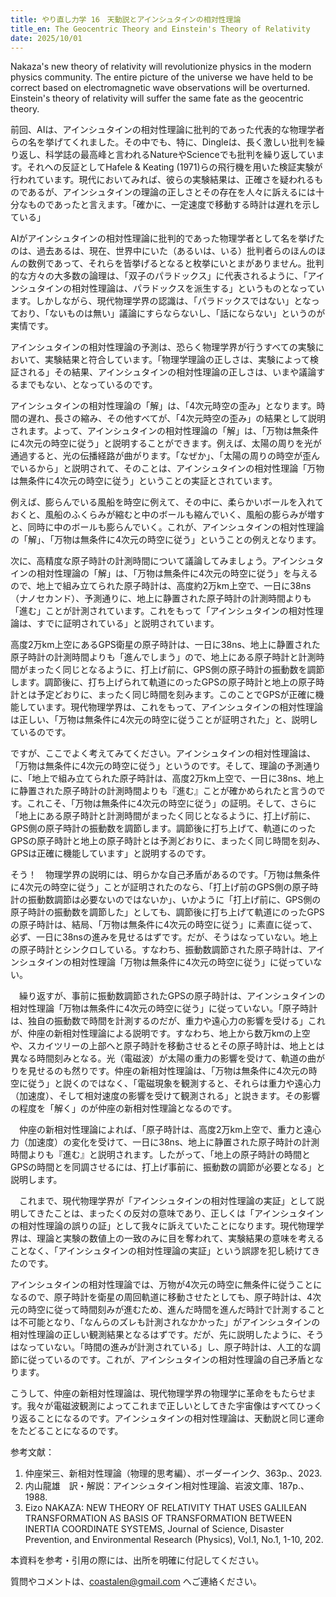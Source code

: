 ```yaml
---
title: やり直し力学 16　天動説とアインシュタインの相対性理論
title_en: The Geocentric Theory and Einstein's Theory of Relativity
date: 2025/10/01
---
```

Nakaza's new theory of relativity will revolutionize physics in the modern physics community. The entire picture of the universe we have held to be correct based on electromagnetic wave observations will be overturned. Einstein's theory of relativity will suffer the same fate as the geocentric theory.

前回、AIは、アインシュタインの相対性理論に批判的であった代表的な物理学者らの名を挙げてくれました。その中でも、特に、Dingleは、長く激しい批判を繰り返し、科学誌の最高峰と言われるNatureやScienceでも批判を繰り返しています。それへの反証としてHafele & Keating (1971)らの飛行機を用いた検証実験が行われています。現代においてみれば、彼らの実験結果は、正確さを疑われるものであるが、アインシュタインの理論の正しさとその存在を人々に訴えるには十分なものであったと言えます。「確かに、一定速度で移動する時計は遅れを示している」

AIがアインシュタインの相対性理論に批判的であった物理学者として名を挙げたのは、過去あるは、現在、世界中にいた（あるいは、いる）批判者らのほんのほんの数例であって、それらを皆挙げるとなると枚挙にいとまがありません。批判的な方々の大多数の論理は、「双子のパラドックス」に代表されるように、「アインシュタインの相対性理論は、パラドックスを派生する」というものとなっています。しかしながら、現代物理学界の認識は、「パラドックスではない」となっており、「ないものは無い」議論にすらならないし、「話にならない」というのが実情です。

アインシュタインの相対性理論の予測は、恐らく物理学界が行うすべての実験において、実験結果と符合しています。「物理学理論の正しさは、実験によって検証される」その結果、アインシュタインの相対性理論の正しさは、いまや議論するまでもない、となっているのです。

アインシュタインの相対性理論の「解」は、「4次元時空の歪み」となります。時間の遅れ、長さの縮み、その他すべてが、「4次元時空の歪み」の結果として説明されます。よって、アインシュタインの相対性理論の「解」は、「万物は無条件に4次元の時空に従う」と説明することができます。例えば、太陽の周りを光が通過すると、光の伝播経路が曲がります。「なぜか」、「太陽の周りの時空が歪んでいるから」と説明されて、そのことは、アインシュタインの相対性理論「万物は無条件に4次元の時空に従う」ということの実証とされています。

例えば、膨らんでいる風船を時空に例えて、その中に、柔らかいボールを入れておくと、風船のふくらみが縮むと中のボールも縮んでいく、風船の膨らみが増すと、同時に中のボールも膨らんでいく。これが、アインシュタインの相対性理論の「解」、「万物は無条件に4次元の時空に従う」ということの例えとなります。

次に、高精度な原子時計の計測時間について議論してみましょう。アインシュタインの相対性理論の「解」は、「万物は無条件に4次元の時空に従う」を与えるので、地上で組み立てられた原子時計は、高度約2万km上空で、一日に38ns（ナノセカンド）、予測通りに、地上に静置された原子時計の計測時間よりも「進む」ことが計測されています。これをもって「アインシュタインの相対性理論は、すでに証明されている」と説明されています。

高度2万km上空にあるGPS衛星の原子時計は、一日に38ns、地上に静置された原子時計の計測時間よりも「進んでしまう」ので、地上にある原子時計と計測時間がまったく同じとなるように、打上げ前に、GPS側の原子時計の振動数を調節します。調節後に、打ち上げられて軌道にのったGPSの原子時計と地上の原子時計とは予定どおりに、まったく同じ時間を刻みます。このことでGPSが正確に機能しています。現代物理学界は、これをもって、アインシュタインの相対性理論は正しい、「万物は無条件に4次元の時空に従うことが証明された」と、説明しているのです。

ですが、ここでよく考えてみてください。アインシュタインの相対性理論は、「万物は無条件に4次元の時空に従う」というのです。そして、理論の予測通りに、「地上で組み立てられた原子時計は、高度2万km上空で、一日に38ns、地上に静置された原子時計の計測時間よりも『進む』ことが確かめられたと言うのです。これこそ、「万物は無条件に4次元の時空に従う」の証明。そして、さらに「地上にある原子時計と計測時間がまったく同じとなるように、打上げ前に、GPS側の原子時計の振動数を調節します。調節後に打ち上げて、軌道にのったGPSの原子時計と地上の原子時計とは予測どおりに、まったく同じ時間を刻み、GPSは正確に機能しています」と説明するのです。

そう！　物理学界の説明には、明らかな自己矛盾があるのです。「万物は無条件に4次元の時空に従う」ことが証明されたのなら、「打上げ前のGPS側の原子時計の振動数調節は必要ないのではないか」、いかように「打上げ前に、GPS側の原子時計の振動数を調節した」としても、調節後に打ち上げて軌道にのったGPSの原子時計は、結局、「万物は無条件に4次元の時空に従う」に素直に従って、必ず、一日に38nsの進みを見せるはずです。だが、そうはなっていない。地上の原子時計とシンクロしている。すなわち、振動数調節された原子時計は、アインシュタインの相対性理論「万物は無条件に4次元の時空に従う」に従っていない。

　繰り返すが、事前に振動数調節されたGPSの原子時計は、アインシュタインの相対性理論「万物は無条件に4次元の時空に従う」に従っていない。「原子時計は、独自の振動数で時間を計測するのだが、重力や遠心力の影響を受ける」これが、仲座の新相対性理論による説明です。すなわち、地上から数万kmの上空や、スカイツリーの上部へと原子時計を移動させるとその原子時計は、地上とは異なる時間刻みとなる。光（電磁波）が太陽の重力の影響を受けて、軌道の曲がりを見せるのも然りです。仲座の新相対性理論は、「万物は無条件に4次元の時空に従う」と説くのではなく、「電磁現象を観測すると、それらは重力や遠心力（加速度）、そして相対速度の影響を受けて観測される」と説きます。その影響の程度を「解く」のが仲座の新相対性理論となるのです。

　仲座の新相対性理論によれば、「原子時計は、高度2万km上空で、重力と遠心力（加速度）の変化を受けて、一日に38ns、地上に静置された原子時計の計測時間よりも『進む』と説明されます。したがって、「地上の原子時計の時間とGPSの時間とを同調させるには、打上げ事前に、振動数の調節が必要となる」と説明します。

　これまで、現代物理学界が「アインシュタインの相対性理論の実証」として説明してきたことは、まったくの反対の意味であり、正しくは「アインシュタインの相対性理論の誤りの証」として我々に訴えていたことになります。現代物理学界は、理論と実験の数値上の一致のみに目を奪われて、実験結果の意味を考えることなく、「アインシュタインの相対性理論の実証」という誤謬を犯し続けてきたのです。

アインシュタインの相対性理論では、万物が4次元の時空に無条件に従うことになるので、原子時計を衛星の周回軌道に移動させたとしても、原子時計は、4次元の時空に従って時間刻みが進むため、進んだ時間を進んだ時計で計測することは不可能となり、「なんらのズレも計測されなかかった」がアインシュタインの相対性理論の正しい観測結果となるはずです。だが、先に説明したように、そうはなっていない。「時間の進みが計測されている」し、原子時計は、人工的な調節に従っているのです。これが、アインシュタインの相対性理論の自己矛盾となります。

こうして、仲座の新相対性理論は、現代物理学界の物理学に革命をもたらせます。我々が電磁波観測によってこれまで正しいとしてきた宇宙像はすべてひっくり返ることになるのです。アインシュタインの相対性理論は、天動説と同じ運命をたどることになるのです。

参考文献：

1. 仲座栄三、新相対性理論（物理的思考編）、ボーダーインク、363p.、2023.
2. 内山龍雄　訳・解説：アインシュタイン相対性理論、岩波文庫、187p.、1988.
3. Eizo NAKAZA: NEW THEORY OF RELATIVITY THAT USES GALILEAN TRANSFORMATION AS BASIS OF TRANSFORMATION BETWEEN INERTIA COORDINATE SYSTEMS, Journal of Science, Disaster Prevention, and Environmental Research (Physics), Vol.1, No.1, 1-10, 202.

本資料を参考・引用の際には、出所を明確に付記してください。

質問やコメントは、coastalen@gmail.com へご連絡ください。
